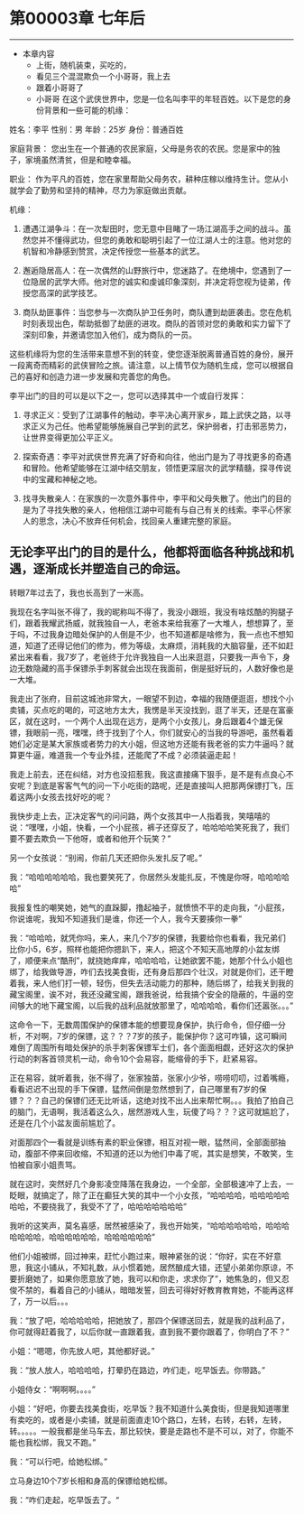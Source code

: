 # 第00003章 七年后
-------------------------------------------------
- 本章内容
    - 上街，随机装束，买吃的，
    - 看见三个混混欺负一个小哥哥，我上去
    - 跟着小哥哥了
    - 小哥哥
    在这个武侠世界中，您是一位名叫李平的年轻百姓。以下是您的身份背景和一些可能的机缘：

姓名：李平
性别：男
年龄：25岁
身份：普通百姓

家庭背景：
您出生在一个普通的农民家庭，父母是务农的农民。您是家中的独子，家境虽然清贫，但是和睦幸福。

职业：
作为平凡的百姓，您在家里帮助父母务农，耕种庄稼以维持生计。您从小就学会了勤劳和坚持的精神，尽力为家庭做出贡献。

机缘：
1. 遭遇江湖争斗：在一次犁田时，您无意中目睹了一场江湖高手之间的战斗。虽然您并不懂得武功，但您的勇敢和聪明引起了一位江湖人士的注意。他对您的机智和冷静感到赞赏，决定传授您一些基本的武艺。

2. 邂逅隐居高人：在一次偶然的山野旅行中，您迷路了。在绝境中，您遇到了一位隐居的武学大师。他对您的诚实和虔诚印象深刻，并决定将您视为徒弟，传授您高深的武学技艺。

3. 商队劫匪事件：当您参与一次商队护卫任务时，商队遭到劫匪袭击。您在危机时刻表现出色，帮助抵御了劫匪的进攻。商队的首领对您的勇敢和实力留下了深刻印象，并邀请您加入他们，成为商队的一员。

这些机缘将为您的生活带来意想不到的转变，使您逐渐脱离普通百姓的身份，展开一段离奇而精彩的武侠冒险之旅。请注意，以上情节仅为随机生成，您可以根据自己的喜好和创造力进一步发展和完善您的角色。

李平出门的目的可以是以下之一，您可以选择其中一个或自行发挥：

1. 寻求正义：受到了江湖事件的触动，李平决心离开家乡，踏上武侠之路，以寻求正义为己任。他希望能够施展自己学到的武艺，保护弱者，打击邪恶势力，让世界变得更加公平正义。

2. 探索奇遇：李平对武侠世界充满了好奇和向往，他出门是为了寻找更多的奇遇和冒险。他希望能够在江湖中结交朋友，领悟更深层次的武学精髓，探寻传说中的宝藏和神秘之地。

3. 找寻失散亲人：在家族的一次意外事件中，李平和父母失散了。他出门的目的是为了寻找失散的亲人，他相信江湖中可能有与自己有关的线索。李平心怀家人的思念，决心不放弃任何机会，找回亲人重建完整的家庭。

无论李平出门的目的是什么，他都将面临各种挑战和机遇，逐渐成长并塑造自己的命运。
-------------------------------------------------


转眼7年过去了，我也长高到了一米高。

我现在名字叫张不得了，我的昵称叫不得了，我没小跟班，我没有啥炫酷的狗腿子们，跟着我耀武扬威，就我独自一人，老爸本来给我塞了一大堆人，想想算了，至于吗，不过我身边暗处保护的人倒是不少，也不知道都是啥修为，我一点也不想知道，知道了还得记他们的修为，修为等级，太麻烦，消耗我的大脑容量，还不如赶紧出来看看，我7岁了，老爸终于允许我独自一人出来逛逛，只要我一声令下，身边无数隐藏的高手保镖杀手刺客就会出现在我面前，倒是挺好玩的，人数好像也是一大堆。

我走出了张府，目前这城池非常大，一眼望不到边，幸福的我随便逛逛，想找个小卖铺，买点吃的喝的，可这地方太大，我愣是半天没找到，逛了半天，还是在富豪区，就在这时，一个两个人出现在远方，是两个小女孩儿，身后跟着4个雄无保镖，我眼前一亮，嘿嘿，终于找到了个人，你们就安心的当我的导游吧，虽然看着她们必定是某大家族或者势力的大小姐，但这地方还能有我老爸的实力牛逼吗？就算更牛逼，难道我一个专业外挂，还能爬了不成？必须装逼走起！

我走上前去，还在纠结，对方也没招惹我，我这直接痛下狠手，是不是有点良心不安呢？到底是客客气气的问一下小吃街的路呢，还是直接叫人把那两保镖打飞，压着这两小女孩去找好吃的呢？

我快步走上去，正决定客气的问问路，两个女孩其中一人指着我，笑嘻嘻的说：“嘿嘿，小姐，快看，一个小屁孩，裤子还穿反了，哈哈哈哈笑死我了，我们要不要去欺负一下他呀，或者和他开个玩笑？”

另一个女孩说：“别闹，你前几天还把你头发扎反了呢。”

我：“哈哈哈哈哈哈，我也要笑死了，你居然头发能扎反，不愧是你呀，哈哈哈哈哈”

我报复性的嘲笑她，她气的直跺脚，撸起袖子，就愤愤不平的走向我，“小屁孩，你说谁呢，我知不知道我们是谁，你还一个人，我今天要揍你一拳”

我：“哈哈哈，就凭你吗，来人，来几个7岁的保镖，我要给你也看看，我兄弟们比你小5，6岁，照样也能把你摁趴下，来人，把这个不知天高地厚的小盆友绑了，顺便来点“酷刑”，就挠她痒痒，哈哈哈哈，让她欲罢不能，她那个什么小姐也绑了，给我做导游，咋们去找美食街，还有身后那四个壮汉，对就是你们，还干瞪着我，来人他们打一顿，轻伤，但失去活动能力的那种，随后绑了，给我关到我的藏宝阁里，诶不对，我还没藏宝阁，跟我爸说，给我搞个安全的隐蔽的，牛逼的空间够大的地下藏宝阁，以后我的战利品就放那里了，哈哈哈哈，看你们还嚣张。。。”

这命令一下，无数周围保护的保镖本能的想要现身保护，执行命令，但仔细一分析，不对啊，7岁的保镖，这？？？7岁的孩子，能保护你？这可咋镇，这可瞬间难倒了周围所有暗处保护的杀手刺客保镖军士们，各个面面相觑，还好这次的保护行动的刺客首领灵机一动，命令10个会易容，能缩骨的手下，赶紧易容。

正在易容，就听着我，张不得了，张家独苗，张家小少爷，唠唠叨叨，过着嘴瘾，看看迟迟不出现的手下保镖，猛然间倒是忽然想到了，自己哪里有7岁的保镖？？？自己的保镖们还无比听话，这绝对找不出人出来帮忙啊。。。我拍了拍自己的脑门，无语啊，我活着这么久，居然游戏人生，玩傻了吗？？？这可就尴尬了，还是在几个小盆友面前尴尬了。

对面那四个一看就是训练有素的职业保镖，相互对视一眼，猛然间，全部面部抽动，腹部不停来回收缩，不知道的还以为他们中毒了呢，其实是想笑，不敢笑，生怕被自家小姐责骂。

就在这时，突然好几个身影凌空降落在我身边，一个全部，全部极速冲了上去，一眨眼，就搞定了，除了正在癫狂大笑的其中一个小女孩，“哈哈哈哈，哈哈哈哈哈哈哈，不要挠我了，我受不了了，哈哈哈哈哈哈哈”

我听的这笑声，莫名喜感，居然被感染了，我也开始笑，“哈哈哈哈哈哈，哈哈哈哈哈哈哈，哈哈哈哈哈哈，哈哈哈哈哈哈”

他们小姐被绑，回过神来，赶忙小跑过来，眼神紧张的说：“你好，实在不好意思，我这小铺从，不知礼数，从小惯着她，居然酿成大错，还望小弟弟你原谅，不要折磨她了，如果你愿意放了她，我可以和你走，求求你了”，她焦急的，但又忍俊不禁的，看着自己的小铺从，暗暗发誓，回去可得好好教育教育她，不能再这样了，万一以后。。。

我：“放了吧，哈哈哈哈哈，把她放了，那四个保镖送回去，就是我的战利品了，你可就得赶着我了，以后你就一直跟着我，直到我不要你跟着了，你明白了不？”

小姐：“嗯嗯，你先放人吧，其他都好说。”

我：“放人放人，哈哈哈哈，打晕扔在路边，咋们走，吃早饭去。你带路。”

小姐侍女：“啊啊啊。。。。”

小姐：“好吧，你要去找美食街，吃早饭？我不知道什么美食街，但是我知道哪里有卖吃的，或者是小卖铺，就是前面直走10个路口，左转，右转，右转，左转，转。。。。。一般我都是坐马车去，那比较快，要是走路也不是不可以，对了，你能不能也我松绑，我又不跑。”

我：“可以行吧，给她松绑。”

立马身边10个7岁长相和身高的保镖给她松绑。

我：“咋们走起，吃早饭去了。“

